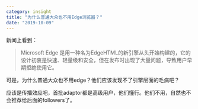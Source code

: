 ```yaml
---
category: insight
title: "为什么普通大众也不用Edge浏览器？"
date: "2019-10-09"
---
```


新闻上看到：

> Microsoft Edge 是用一种名为EdgeHTML的新引擎从头开始构建的，它的设计初衷是快速、轻量级和安全，但在发布时出现了大量问题，导致用户早期拒绝使用它。

可是，为什么普通大众也不用edge？他们应该发现不了引擎层面的毛病吧？

应该是传播效应吧，首批adaptor都是高级用户，他们懂行。他们不用，自然也不会推荐给后面的followers了。
